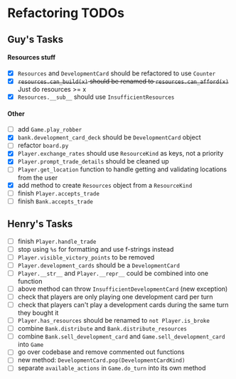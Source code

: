 # Refactoring TODOs 


## Guy's Tasks 

#### Resources stuff

- [x] `Resources` and `DevelopmentCard` should be refactored to use `Counter`
- [x] ~~`resources.can_build(x)` should be renamed to `resources.can_afford(x)`~~
      Just do resources >= x
- [x] `Resources.__sub__` should use `InsufficientResources` 

#### Other

- [ ] add `Game.play_robber` 
- [x] `bank.development_card_deck` should be `DevelopmentCard` object
- [ ] refactor `board.py`
- [x] `Player.exchange_rates` should use `ResourceKind` as keys, not a priority 
- [x] `Player.prompt_trade_details` should be cleaned up 
- [ ] `Player.get_location` function to handle getting and validating locations from the user
- [x] add method to create `Resources` object from a `ResourceKind`
- [ ] finish `Player.accepts_trade`
- [ ] finish `Bank.accepts_trade`

## Henry's Tasks 

- [ ] finish `Player.handle_trade` 
- [ ] stop using `%s` for formatting and use f-strings instead 
- [ ] `Player.visible_victory_points` to be removed
- [ ] `Player.development_cards` should be a `DevelopmentCard`
- [ ] `Player.__str__` and `Player.__repr__` could be combined into one function
- [ ] above method can throw `InsufficientDevelopmentCard` (new exception) 
- [ ] check that players are only playing one development card per turn 
- [ ] check that players can't play a development cards during the same turn they bought it 
- [ ] `Player.has_resources` should be renamed to `not Player.is_broke`
- [ ] combine `Bank.distribute` and `Bank.distribute_resources`
- [ ] combine `Bank.sell_development_card`  and `Game.sell_development_card` into `Game` 
- [ ] go over codebase and remove commented out functions 
- [ ] new method: `DevelopmentCard.pop(DevelopmentCardKind)`
- [ ] separate `available_actions` in `Game.do_turn` into its own method 
